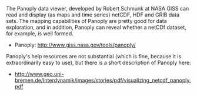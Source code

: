 
The Panoply data viewer, developed by Robert Schmunk at NASA GISS can read and display (as maps and time series) netCDF, HDF and GRIB data sets.  The mapping capabilities of Panoply are pretty good for data exploration, and in addition, Panoply can reveal whether a netCDf dataset, for example, is well formed.

- Panoply:  http://www.giss.nasa.gov/tools/panoply/ 

Panoply's help resources are not substantial (which is fine, because it is extraordinarily easy to use), but there is a short description of Panoply here:

- http://www.geo.uni-bremen.de/Interdynamik/images/stories/pdf/visualizing_netcdf_panoply.pdf
